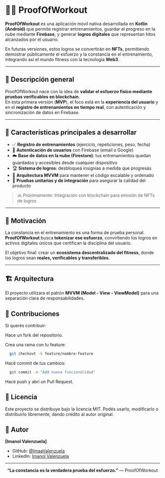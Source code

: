 # 🏋️‍♂️ ProofOfWorkout

**ProofOfWorkout** es una aplicación móvil nativa desarrollada en **Kotlin (Android)** que permite registrar entrenamientos, guardar el progreso en la nube mediante **Firebase**, y generar **logros digitales** que representan hitos alcanzados por el usuario.

En futuras versiones, estos logros se convertirán en **NFTs**, permitiendo demostrar públicamente el esfuerzo y la constancia en el entrenamiento, integrando así el mundo fitness con la tecnología **Web3**.

---

## 📱 Descripción general

ProofOfWorkout nace con la idea de **validar el esfuerzo físico mediante pruebas verificables en blockchain**.  
En esta primera versión (**MVP**), el foco está en la **experiencia del usuario** y en el **registro de entrenamientos en tiempo real**, con autenticación y sincronización de datos en Firebase.

---

## 🚀 Características principales a desarrollar

- ✅ **Registro de entrenamientos** (ejercicio, repeticiones, peso, fecha)
- 🔐 **Autenticación de usuarios** con Firebase (email o Google)
- ☁️ **Base de datos en la nube (Firestore)**: tus entrenamientos quedan guardados y accesibles desde cualquier dispositivo
- 🏆 **Sistema de logros**: desbloqueá insignias a medida que progresás
- 🧩 **Arquitectura MVVM** para mantener el código escalable y ordenado
- 🧪 **Pruebas unitarias y de integración** para asegurar la calidad del producto

> 🔜 *Próximamente*: Integración con blockchain para emisión de NFTs de logros

---

## 🧠 Motivación

La constancia en el entrenamiento es una forma de prueba personal.  
**ProofOfWorkout** busca **tokenizar ese esfuerzo**, convirtiendo los logros en activos digitales únicos que certifican la disciplina del usuario.

El objetivo final: crear un **ecosistema descentralizado del fitness**, donde los logros sean **reales, verificables y transferibles**.

---

## 🏗️ Arquitectura

El proyecto utilizara el patrón **MVVM (Model - View - ViewModel)** para una separación clara de responsabilidades.

## 🌟 Contribuciones

Si querés contribuir:

Hace un fork del repositorio.

Crea una rama con tu feature:
```bash
  git checkout -b feature/nombre-feature
```
Hacé commit de tus cambios:
```bash
  git commit -m "Add nueva funcionalidad"
```
Hacé push y abrí un Pull Request.

## 📜 Licencia

Este proyecto se distribuye bajo la licencia MIT.
Podés usarlo, modificarlo o distribuirlo libremente, dando crédito al autor original.

## 👤 Autor

**[Imanol Valenzuela]**
- GitHub: [@ImaaValenzuela](https://github.com/ImaaValenzuela)
- LinkedIn: [Imanol Valenzuela](https://www.linkedin.com/in/imanol-valenzuela-eguez/)
---
<div align="center">

**“La constancia es la verdadera prueba del esfuerzo.”**
— ProofOfWorkout

</div>

